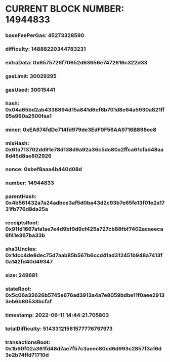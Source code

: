 # CURRENT BLOCK NUMBER: 14944833

### baseFeePerGas: 45273328590
### difficulty: 14888220344783231
### extraData: 0x6575726f70652d63656e7472616c322d33
### gasLimit: 30029295
### gasUsed: 30015441
### hash: 0x04a65bd2ab4338894d15a841d6ef6b701d8e64a5930a821ff95a960a2500faa1
### miner: 0xEA674fdDe714fd979de3EdF0F56AA9716B898ec8
### mixHash: 0x61a713702dd91e78d138d9a92a36c5dc80a2ffca61cfad48aa8d45d8ae802926
### nonce: 0xbef8aaa4b440d08d
### number: 14944833
### parentHash: 0x4b561432a7a24adbce3af5d0ba43d2c93b7e65fe13f01e2a1731fb776d8da25a
### receiptsRoot: 0x91fd1667afa1ae7e4d9bf9d9cf425a727cb88fbf7402acaeeca6f41e367ba33b
### sha3Uncles: 0x1dcc4de8dec75d7aab85b567b6ccd41ad312451b948a7413f0a142fd40d49347
### size: 249681
### stateRoot: 0x5c06a32626b5745e676ad3913a4a7e8059bdbe11f0aee29133eb6b80533bcfaf
### timestamp: 2022-06-11 14:44:21.705803
### totalDifficulty: 51433121561577776797973
### transactionsRoot: 0x1b90f02a361fd48d7ae7f57c3aeec80cd6d993c2857f3a16d3e2b74ffd71710d
